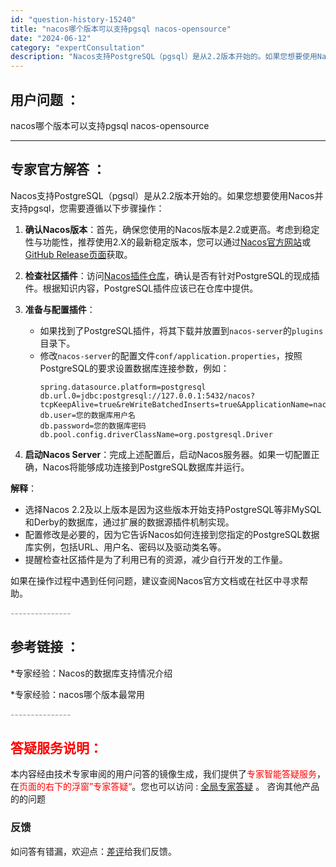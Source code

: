 ```yaml
---
id: "question-history-15240"
title: "nacos哪个版本可以支持pgsql nacos-opensource"
date: "2024-06-12"
category: "expertConsultation"
description: "Nacos支持PostgreSQL（pgsql）是从2.2版本开始的。如果您想要使用Nacos并支持pgsql，您需要遵循以下步骤操作：1. **确认Nacos版本**：首先，确保您使用的Nacos版本是2.2或更高。考虑到稳定性与功能性，推荐使用2.X的最新稳定版本，您可以通过[Nacos官方网站"
---
```


## 用户问题 ： 
 nacos哪个版本可以支持pgsql nacos-opensource 

---------------
## 专家官方解答 ：

Nacos支持PostgreSQL（pgsql）是从2.2版本开始的。如果您想要使用Nacos并支持pgsql，您需要遵循以下步骤操作：

1. **确认Nacos版本**：首先，确保您使用的Nacos版本是2.2或更高。考虑到稳定性与功能性，推荐使用2.X的最新稳定版本，您可以通过[Nacos官方网站](https://nacos.io/download/nacos-server/)或[GitHub Release页面](https://github.com/alibaba/nacos/releases)获取。

2. **检查社区插件**：访问[Nacos插件仓库](https://github.com/nacos-group/nacos-plugin)，确认是否有针对PostgreSQL的现成插件。根据知识内容，PostgreSQL插件应该已在仓库中提供。

3. **准备与配置插件**：
   - 如果找到了PostgreSQL插件，将其下载并放置到`nacos-server`的`plugins`目录下。
   - 修改`nacos-server`的配置文件`conf/application.properties`，按照PostgreSQL的要求设置数据库连接参数，例如：
     ```
     spring.datasource.platform=postgresql
     db.url.0=jdbc:postgresql://127.0.0.1:5432/nacos?tcpKeepAlive=true&reWriteBatchedInserts=true&ApplicationName=nacos_java
     db.user=您的数据库用户名
     db.password=您的数据库密码
     db.pool.config.driverClassName=org.postgresql.Driver
     ```

4. **启动Nacos Server**：完成上述配置后，启动Nacos服务器。如果一切配置正确，Nacos将能够成功连接到PostgreSQL数据库并运行。

**解释**：
- 选择Nacos 2.2及以上版本是因为这些版本开始支持PostgreSQL等非MySQL和Derby的数据库，通过扩展的数据源插件机制实现。
- 配置修改是必要的，因为它告诉Nacos如何连接到您指定的PostgreSQL数据库实例，包括URL、用户名、密码以及驱动类名等。
- 提醒检查社区插件是为了利用已有的资源，减少自行开发的工作量。

如果在操作过程中遇到任何问题，建议查阅Nacos官方文档或在社区中寻求帮助。


<font color="#949494">---------------</font> 


## 参考链接 ：

*专家经验：Nacos的数据库支持情况介绍 
 
 *专家经验：nacos哪个版本最常用 


 <font color="#949494">---------------</font> 
 


## <font color="#FF0000">答疑服务说明：</font> 

本内容经由技术专家审阅的用户问答的镜像生成，我们提供了<font color="#FF0000">专家智能答疑服务</font>，在<font color="#FF0000">页面的右下的浮窗”专家答疑“</font>。您也可以访问 : [全局专家答疑](https://answer.opensource.alibaba.com/docs/intro) 。 咨询其他产品的的问题

### 反馈
如问答有错漏，欢迎点：[差评](https://ai.nacos.io/user/feedbackByEnhancerGradePOJOID?enhancerGradePOJOId=15263)给我们反馈。
